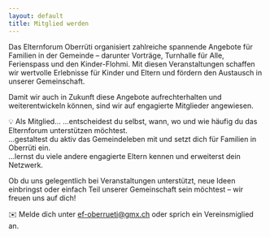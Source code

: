 ```yaml
---
layout: default
title: Mitglied werden
---
```


Das Elternforum Oberrüti organisiert zahlreiche spannende Angebote für Familien in der Gemeinde – darunter Vorträge, Turnhalle für Alle, Ferienspass und den Kinder-Flohmi. Mit diesen Veranstaltungen schaffen wir wertvolle Erlebnisse für Kinder und Eltern und fördern den Austausch in unserer Gemeinschaft.  

Damit wir auch in Zukunft diese Angebote aufrechterhalten und weiterentwickeln können, sind wir auf engagierte Mitglieder angewiesen.  

💡 Als Mitglied…
…entscheidest du selbst, wann, wo und wie häufig du das Elternforum unterstützen möchtest.  
…gestaltest du aktiv das Gemeindeleben mit und setzt dich für Familien in Oberrüti ein.  
…lernst du viele andere engagierte Eltern kennen und erweiterst dein Netzwerk.  

Ob du uns gelegentlich bei Veranstaltungen unterstützt, neue Ideen einbringst oder einfach Teil unserer Gemeinschaft sein möchtest – wir freuen uns auf dich!  

✉️ Melde dich unter [ef-oberrueti@gmx.ch](mailto:ef-oberrueti@gmx.ch) oder sprich ein Vereinsmiglied an.
